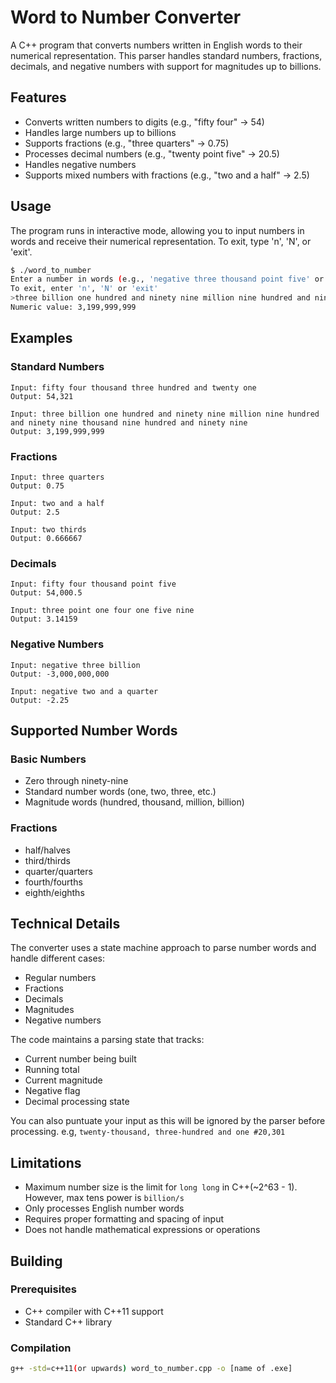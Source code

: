 # Word to Number Converter

A C++ program that converts numbers written in English words to their numerical representation. This parser handles standard numbers, fractions, decimals, and negative numbers with support for magnitudes up to billions.

## Features

- Converts written numbers to digits (e.g., "fifty four" → 54)
- Handles large numbers up to billions
- Supports fractions (e.g., "three quarters" → 0.75)
- Processes decimal numbers (e.g., "twenty point five" → 20.5)
- Handles negative numbers
- Supports mixed numbers with fractions (e.g., "two and a half" → 2.5)

## Usage

The program runs in interactive mode, allowing you to input numbers in words and receive their numerical representation. To exit, type 'n', 'N', or 'exit'.

```bash
$ ./word_to_number
Enter a number in words (e.g., 'negative three thousand point five' or 'two and a half'): 
To exit, enter 'n', 'N' or 'exit'
>three billion one hundred and ninety nine million nine hundred and ninety nine thousand nine hundred and ninety nine
Numeric value: 3,199,999,999
```

## Examples

### Standard Numbers
```
Input: fifty four thousand three hundred and twenty one
Output: 54,321

Input: three billion one hundred and ninety nine million nine hundred and ninety nine thousand nine hundred and ninety nine
Output: 3,199,999,999
```

### Fractions
```
Input: three quarters
Output: 0.75

Input: two and a half
Output: 2.5

Input: two thirds
Output: 0.666667
```

### Decimals
```
Input: fifty four thousand point five
Output: 54,000.5

Input: three point one four one five nine
Output: 3.14159
```

### Negative Numbers
```
Input: negative three billion
Output: -3,000,000,000

Input: negative two and a quarter
Output: -2.25
```

## Supported Number Words

### Basic Numbers
- Zero through ninety-nine
- Standard number words (one, two, three, etc.)
- Magnitude words (hundred, thousand, million, billion)

### Fractions
- half/halves
- third/thirds
- quarter/quarters
- fourth/fourths
- eighth/eighths

## Technical Details

The converter uses a state machine approach to parse number words and handle different cases:
- Regular numbers
- Fractions
- Decimals
- Magnitudes
- Negative numbers

The code maintains a parsing state that tracks:
- Current number being built
- Running total
- Current magnitude
- Negative flag
- Decimal processing state

You can also puntuate your input as this will be ignored by the parser before processing. e.g, `twenty-thousand, three-hundred and one #20,301`

## Limitations

- Maximum number size is the limit for `long long` in C++(~2^63 - 1). However, max tens power is `billion/s`
- Only processes English number words
- Requires proper formatting and spacing of input
- Does not handle mathematical expressions or operations

## Building

### Prerequisites
- C++ compiler with C++11 support
- Standard C++ library

### Compilation
```bash
g++ -std=c++11(or upwards) word_to_number.cpp -o [name of .exe]
```
